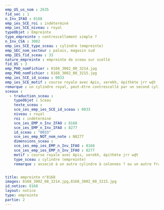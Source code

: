 ```yaml
---
emp_US_us_nom : 2635
fid_sec : 1
n_Inv_IFAO : 8168
emp_ies_SCE_roi : indéterminé
emp_ies_SCE_niveau : royal
typeObjet : Empreinte
type_empreinte : contrescellement simple ?
n_Inv_CSA : 3002
emp_ies_SCE_type_sceau : cylindre (empreinte)
emp_SEC_nom_secteur : palais, magasin sud
emp_IES_fid_sceau : 33
nature_empreinte : empreinte de sceau sur scellé
fid_US : 3
emp_PHO_nomFichier : 8168_3002_08_3214.jpg
emp_PHO_nomFichier : 8168_3002_08_3215.jpg
emp_ies_SCE_id_sceau : 0033
emp_ies_SCE_motif : course royale avec Apis, serekh, épithète jrr wḏt
remarque : un cylindre royal, peut-être contrescellé par un second cylindre 
sceaux :
  - traduction_sceau : 
    typeObjet : Sceau
    texte_sceau : 
    sce_ies_emp_ies_SCE_id_sceau : 0033
    niveau : royal
    roi : indéterminé
    sce_ies_EMP_n_Inv_IFAO : 8168
    sce_ies_EMP_n_Inv_IFAO : 8277
    id_sceau : "0033"
    sce_ies_emp_NOT_nom_note : N8277
    dimensions_sceau : 
    sce_ies_emp_ies_EMP_n_Inv_IFAO : 8168
    sce_ies_emp_ies_EMP_n_Inv_IFAO : 8277
    motif : course royale avec Apis, serekh, épithète jrr wḏt
    type_sceau : cylindre (empreinte)
    remarque : associé à un autre cylindre à colonnes ? ou un autre fragment du même ?


title: empreinte n°8168
images: 8168_3002_08_3214.jpg,8168_3002_08_3215.jpg
id_notice: 8168
layout: notice
type: empreinte
partie: 2
---
```

